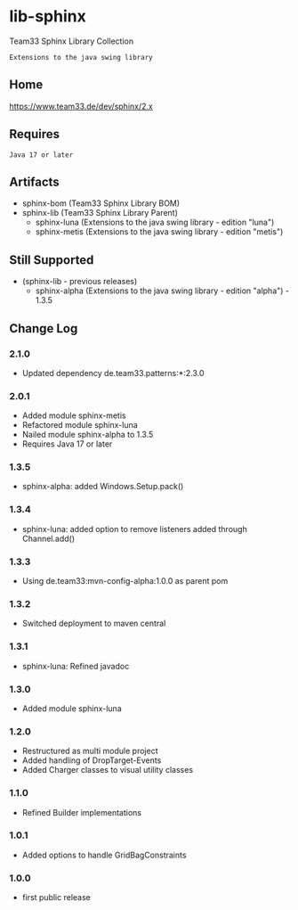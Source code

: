 # lib-sphinx

Team33 Sphinx Library Collection

    Extensions to the java swing library

## Home

https://www.team33.de/dev/sphinx/2.x

## Requires

    Java 17 or later

## Artifacts

* sphinx-bom (Team33 Sphinx Library BOM)
* sphinx-lib (Team33 Sphinx Library Parent)
  * sphinx-luna (Extensions to the java swing library - edition "luna")
  * sphinx-metis (Extensions to the java swing library - edition "metis")

## Still Supported

* (sphinx-lib - previous releases)
  * sphinx-alpha (Extensions to the java swing library - edition "alpha") - 1.3.5

## Change Log

### 2.1.0

* Updated dependency de.team33.patterns:*:2.3.0

### 2.0.1

* Added module sphinx-metis
* Refactored module sphinx-luna
* Nailed module sphinx-alpha to 1.3.5
* Requires Java 17 or later

### 1.3.5

* sphinx-alpha: added Windows.Setup.pack()

### 1.3.4

* sphinx-luna: added option to remove listeners added through Channel.add()

### 1.3.3

* Using de.team33:mvn-config-alpha:1.0.0 as parent pom

### 1.3.2

* Switched deployment to maven central

### 1.3.1

* sphinx-luna: Refined javadoc

### 1.3.0

* Added module sphinx-luna

### 1.2.0

* Restructured as multi module project 
* Added handling of DropTarget-Events
* Added Charger classes to visual utility classes

### 1.1.0

* Refined Builder implementations

### 1.0.1

* Added options to handle GridBagConstraints

### 1.0.0

* first public release
